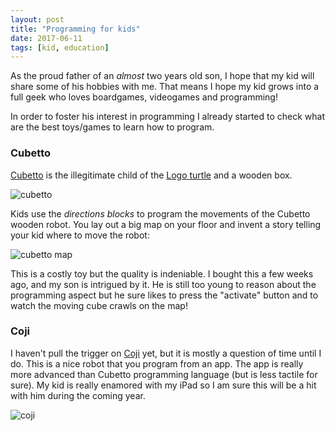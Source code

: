 ```yaml
---
layout: post
title: "Programming for kids"
date: 2017-06-11
tags: [kid, education]
---
```


As the proud father of an *almost* two years old son, I hope that my kid will share some of his hobbies with me. That means I hope my kid grows into a full geek who loves boardgames, videogames and programming!

In order to foster his interest in programming I already started to check what are the best toys/games to learn how to program.

### Cubetto

[Cubetto](https://www.primotoys.com/) is the illegitimate child of the [Logo turtle](https://en.wikipedia.org/wiki/Logo_(programming_language)) and a wooden box. 

![cubetto](https://www.primotoys.com/wp-content/uploads/2016/03/cubetto.jpg)

Kids use the *directions blocks* to program the movements of the Cubetto wooden robot. You lay out a big map on your floor and invent a story telling your kid where to move the robot:

![cubetto map](https://www.primotoys.com/wp-content/uploads/2016/03/4.Ocean_V02-01-copy_small-640x0-c-default.png)

This is a costly toy but the quality is indeniable. I bought this a few weeks ago, and my son is intrigued by it. He is still too young to reason about the programming aspect but he sure likes to press the "activate" button and to watch the moving cube crawls on the map!

### Coji

I haven't pull the trigger on [Coji](http://wowwee.com/coji) yet, but it is mostly a question of time until I do. This is a nice robot that you program from an app. The app is really more advanced than Cubetto programming language (but is less tactile for sure). My kid is really enamored with my iPad so I am sure this will be a hit with him during the coming year.

![coji](http://cdn.wowwee.com.s3.amazonaws.com/img/products-gallery-images/1469656203f0043ca4f9730749201dd462585f58ce.jpg)



